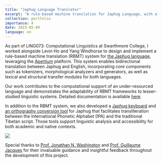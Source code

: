 ```yaml
---
title: "Japhug Language Translator"
excerpt: "A rule-based machine translation for Japhug Language, with a keyboard and an orthography conversion tool<br/><img src='/images/japhug-code-resize.png'>"
collection: portfolio
importance: 4
date: 2023-05-09
language: en
---
```


As part of LING073: Computational Linguistics at Swarthmore College, I worked alongside Levin Ho and Yang Windhorse to design and implement a rule-based machine translation (RBMT) system for <a href="https://en.wikipedia.org/wiki/Japhug_language" target="_blank" rel="noopener noreferrer">the Japhug language</a>, leveraging the <a href="https://www.apertium.org/" target="_blank" rel="noopener noreferrer">Apertium</a> platform. This system enables bidirectional translation between Japhug and English, incorporating core components such as tokenizers, morphological analyzers and generators, as well as lexical and structural transfer modules for both languages. 

Our work contributes to the computational support of an under-resourced language and demonstrates the adaptability of RBMT frameworks to lesser-studied linguistic systems. Detailed documentation is available <a href="https://wikis.swarthmore.edu/ling073/Japhug" target="_blank" rel="noopener noreferrer">here</a>.

In addition to the RBMT system, we also developed a <a href="https://wikis.swarthmore.edu/ling073/Japhug/Keyboard" target="_blank" rel="noopener noreferrer">Japhug keyboard</a> and <a href="https://wikis.swarthmore.edu/ling073/User:Yzhang4/Final_project" target="_blank" rel="noopener noreferrer">an orthography conversion tool</a> for Japhug that facilitates transliteration between the International Phonetic Alphabet (IPA) and the traditional Tibetan script. Those tools support linguistic analysis and accessibility for both academic and native contexts.

<img src='/images/Yue-Zhang-Comp-Ling-Poster.png'>

Special thanks to <a href="https://jnw.name/" target="_blank" rel="noopener noreferrer">Prof. Jonathan N. Washington</a> and <a href="https://panchr.hypotheses.org/author/guillaumejacques" target="_blank" rel="noopener noreferrer">Prof. Guillaume Jacques</a> for their invaluable guidance and insightful feedback throughout the development of this project.